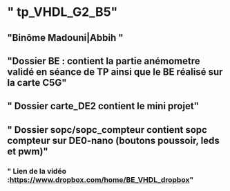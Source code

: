 # " tp_VHDL_G2_B5"

## "Binôme Madouni|Abbih "

## "Dossier BE : contient la partie anémometre validé en séance de TP ainsi que le BE réalisé sur la carte C5G"

## " Dossier carte_DE2 contient le mini projet"

## " Dossier sopc/sopc_compteur contient sopc compteur sur DE0-nano (boutons poussoir, leds et pwm)"

### " Lien de la vidéo :https://www.dropbox.com/home/BE_VHDL_dropbox"
